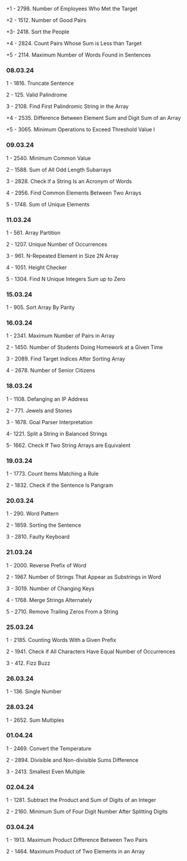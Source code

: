
+1 - 2798. Number of Employees Who Met the Target

+2 -  1512. Number of Good Pairs

+3-  2418. Sort the People

+4 - 2824. Count Pairs Whose Sum is Less than Target

+5 - 2114. Maximum Number of Words Found in Sentences

### 08.03.24 

1 - 1816. Truncate Sentence

2 - 125. Valid Palindrome

3 - 2108. Find First Palindromic String in the Array

+4 - 2535. Difference Between Element Sum and Digit Sum of an Array

+5 - 3065. Minimum Operations to Exceed Threshold Value I

### 09.03.24

1 - 2540. Minimum Common Value

2 - 1588. Sum of All Odd Length Subarrays

3 - 2828. Check if a String Is an Acronym of Words

4 - 2956. Find Common Elements Between Two Arrays

5 - 1748. Sum of Unique Elements


### 11.03.24

1 - 561. Array Partition

2 - 1207. Unique Number of Occurrences

3 - 961. N-Repeated Element in Size 2N Array

4 - 1051. Height Checker

5 - 1304. Find N Unique Integers Sum up to Zero

### 15.03.24

1 - 905. Sort Array By Parity


### 16.03.24

1 - 2341. Maximum Number of Pairs in Array

2 - 1450. Number of Students Doing Homework at a Given Time

3 - 2089. Find Target Indices After Sorting Array

4 - 2678. Number of Senior Citizens


### 18.03.24

1 - 1108. Defanging an IP Address

2 - 771. Jewels and Stones

3 - 1678. Goal Parser Interpretation

4- 1221. Split a String in Balanced Strings

5- 1662. Check If Two String Arrays are Equivalent


### 19.03.24

1 - 1773. Count Items Matching a Rule

2 - 1832. Check if the Sentence Is Pangram

### 20.03.24

1 - 290. Word Pattern

2 - 1859. Sorting the Sentence

3 - 2810. Faulty Keyboard

### 21.03.24

1 - 2000. Reverse Prefix of Word

2 - 1967. Number of Strings That Appear as Substrings in Word

3 - 3019. Number of Changing Keys

4 - 1768. Merge Strings Alternately

5 - 2710. Remove Trailing Zeros From a String

### 25.03.24

1 - 2185. Counting Words With a Given Prefix

2 - 1941. Check if All Characters Have Equal Number of Occurrences

3 - 412. Fizz Buzz

### 26.03.24

1 - 136. Single Number

### 28.03.24

1 - 2652. Sum Multiples

### 01.04.24

1 - 2469. Convert the Temperature

2 - 2894. Divisible and Non-divisible Sums Difference

3 - 2413. Smallest Even Multiple

### 02.04.24

1 - 1281. Subtract the Product and Sum of Digits of an Integer

2 - 2160. Minimum Sum of Four Digit Number After Splitting Digits

### 03.04.24

1 - 1913. Maximum Product Difference Between Two Pairs

2 - 1464. Maximum Product of Two Elements in an Array